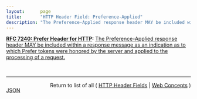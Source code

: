 ```yaml
---
layout:      page
title:       "HTTP Header Field: Preference-Applied"
description: "The Preference-Applied response header MAY be included within a response message as an indication as to which Prefer tokens were honored by the server and applied to the processing of a request."
---
```


**[RFC 7240: Prefer Header for HTTP](/specs/IETF/RFC/7240 "This specification defines an HTTP header field that can be used by a client to request that certain behaviors be employed by a server while processing a request."):** [The Preference-Applied response header MAY be included within a response message as an indication as to which Prefer tokens were honored by the server and applied to the processing of a request.](http://tools.ietf.org/html/rfc7240#section-3 "Read documentation for HTTP Header Field &#34;Preference-Applied&#34;")

<br/>
<hr/>

<p style="float : left"><a href="Preference-Applied.json" title="JSON representing this particular Web Concept">JSON</a></p>
<p style="text-align: right">Return to list of all ( <a href="../http-headers">HTTP Header Fields</a> | <a href="../">Web Concepts</a> )</p>
